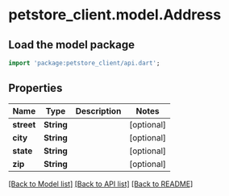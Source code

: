 # petstore_client.model.Address

## Load the model package
```dart
import 'package:petstore_client/api.dart';
```

## Properties
Name | Type | Description | Notes
------------ | ------------- | ------------- | -------------
**street** | **String** |  | [optional] 
**city** | **String** |  | [optional] 
**state** | **String** |  | [optional] 
**zip** | **String** |  | [optional] 

[[Back to Model list]](../README.md#documentation-for-models) [[Back to API list]](../README.md#documentation-for-api-endpoints) [[Back to README]](../README.md)


